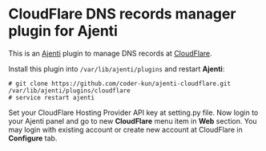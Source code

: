 # CloudFlare DNS records manager plugin for Ajenti

This is an [Ajenti][] plugin to manage DNS records at [CloudFlare][].

Install this plugin into `/var/lib/ajenti/plugins` and restart **Ajenti**:

```
# git clone https://github.com/coder-kun/ajenti-cloudflare.git /var/lib/ajenti/plugins/cloudflare
# service restart ajenti
```

Set your CloudFlare Hosting Provider API key at setting.py file. Now login to your Ajenti panel and go to new **CloudFlare** menu item in **Web** section. You may login with existing account or create new account at CloudFlare in **Configure** tab.

[Ajenti]: http://ajenti.org/
[CloudFlare]: https://www.cloudflare.com/